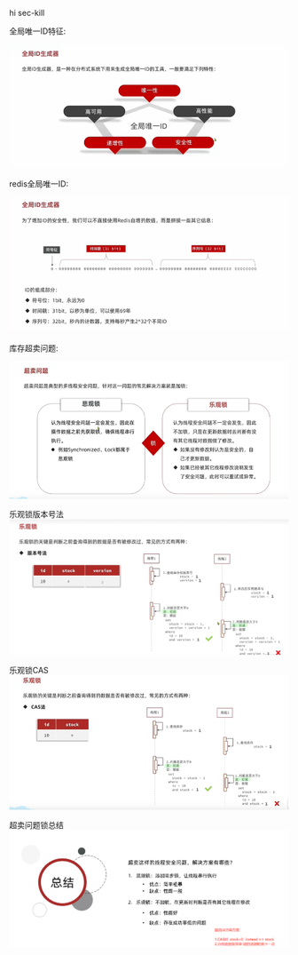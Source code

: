 hi sec-kill

全局唯一ID特征:

![avatar](00.global-id-features.jpg)

redis全局唯一ID:

![avatar](01.redis-global-id.jpg)


库存超卖问题:

![avatar](02.stock-over-sold.jpg)

乐观锁版本号法
![avatar](03.optimistic-lock-version.jpg)



乐观锁CAS
![avatar](04.optimistic-lock-cas.jpg)


超卖问题锁总结
![avatar](05.optimistic-lock-issue.jpg)

